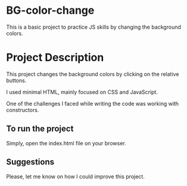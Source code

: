 # BG-color-change

This is a basic project to practice JS skills by changing the background colors.

# Project Description

This project changes the background colors by clicking on the relative buttons.

I used minimal HTML, mainly focused on CSS and JavaScript.

One of the challenges I faced while writing the code was working with constructors.

## To run the project

Simply, open the index.html file on your browser.

## Suggestions

Please, let me know on how I could improve this project.
